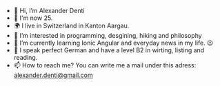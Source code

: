 - 👋 Hi, I’m Alexander Denti
- 🎂 I'm now 25.
- 🌍 I live in Switzerland in Kanton Aargau.
- 👀 I’m interested in programming, desgining, hiking and philosophy 
- 🌱 I’m currently learning Ionic Angular and everyday news in my life. 😉
- 👄 I speak perfect German and have a level B2 in wirting, listing and reading. 
- 📫 How to reach me? You can write me a mail under this adress: alexander.denti@gmail.com

<!---
ICT-Denti/ICT-Denti is a ✨ special ✨ repository because its `README.md` (this file) appears on your GitHub profile.
You can click the Preview link to take a look at your changes.
--->

